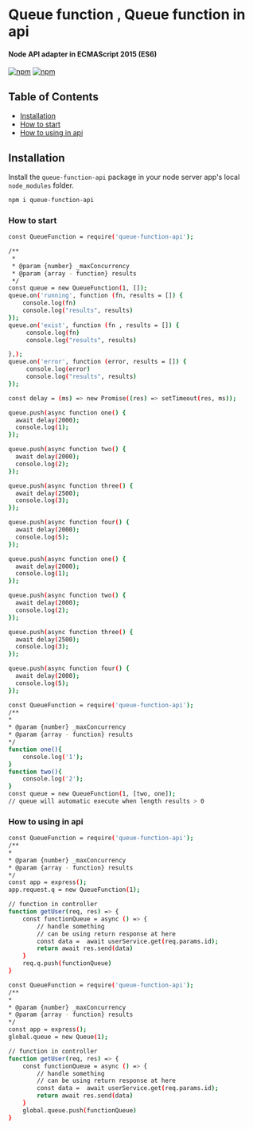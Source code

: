 # Queue function , Queue function in api

#### Node API adapter in ECMAScript 2015 (ES6)

[![npm](https://img.shields.io/npm/v/npm.svg)](https://www.npmjs.com/package/queue-function-api) [![npm](https://cafedev.vn/wp-content/uploads/2020/07/cafedev_queue_c.png)](https://www.npmjs.com/package/queue-function-api)

## Table of Contents

- [Installation](#installation)
- [How to start](#how-to-start)
- [How to using in api](#how-to-using-in-api)
    
## Installation

Install the `queue-function-api` package in your node server app's local `node_modules` folder.

```bash
npm i queue-function-api
```

### How to start

```bash
const QueueFunction = require('queue-function-api');

/**
 *
 * @param {number} _maxConcurrency
 * @param {array - function} results
 */
const queue = new QueueFunction(1, []);
queue.on('running', function (fn, results = []) {
    console.log(fn)
    console.log("results", results)
});
queue.on('exist', function (fn , results = []) {
     console.log(fn)
     console.log("results", results)

},);
queue.on('error', function (error, results = []) {
     console.log(error)
     console.log("results", results)
});

const delay = (ms) => new Promise((res) => setTimeout(res, ms));

queue.push(async function one() {
  await delay(2000);
  console.log(1);
});

queue.push(async function two() {
  await delay(2000);
  console.log(2);
});

queue.push(async function three() {
  await delay(2500);
  console.log(3);
});

queue.push(async function four() {
  await delay(2000);
  console.log(5);
});

queue.push(async function one() {
  await delay(2000);
  console.log(1);
});

queue.push(async function two() {
  await delay(2000);
  console.log(2);
});

queue.push(async function three() {
  await delay(2500);
  console.log(3);
});

queue.push(async function four() {
  await delay(2000);
  console.log(5);
});
```

```bash
const QueueFunction = require('queue-function-api');
/**
*
* @param {number} _maxConcurrency
* @param {array - function} results
*/
function one(){
    console.log('1');
}
function two(){
    console.log('2');
}
const queue = new QueueFunction(1, [two, one]);
// queue will automatic execute when length results > 0
```
### How to using in api
```bash
const QueueFunction = require('queue-function-api');
/**
*
* @param {number} _maxConcurrency
* @param {array - function} results
*/
const app = express();
app.request.q = new QueueFunction(1);

// function in controller
function getUser(req, res) => {
    const functionQueue = async () => {
        // handle something
        // can be using return response at here
        const data =  await userService.get(req.params.id);
        return await res.send(data)
    }
    req.q.push(functionQueue)
}
```

```bash
const QueueFunction = require('queue-function-api');
/**
*
* @param {number} _maxConcurrency
* @param {array - function} results
*/
const app = express();
global.queue = new Queue(1);

// function in controller
function getUser(req, res) => {
    const functionQueue = async () => {
        // handle something
        // can be using return response at here
        const data =  await userService.get(req.params.id);
        return await res.send(data)
    }
    global.queue.push(functionQueue)
}
```